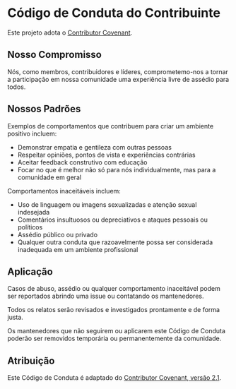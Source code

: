 # Código de Conduta do Contribuinte

Este projeto adota o [Contributor Covenant](https://www.contributor-covenant.org/version/2/1/code_of_conduct/).

## Nosso Compromisso

Nós, como membros, contribuidores e líderes, comprometemo-nos a tornar a participação em nossa comunidade uma experiência livre de assédio para todos.

## Nossos Padrões

Exemplos de comportamentos que contribuem para criar um ambiente positivo incluem:

- Demonstrar empatia e gentileza com outras pessoas
- Respeitar opiniões, pontos de vista e experiências contrárias
- Aceitar feedback construtivo com educação
- Focar no que é melhor não só para nós individualmente, mas para a comunidade em geral

Comportamentos inaceitáveis incluem:

- Uso de linguagem ou imagens sexualizadas e atenção sexual indesejada
- Comentários insultuosos ou depreciativos e ataques pessoais ou políticos
- Assédio público ou privado
- Qualquer outra conduta que razoavelmente possa ser considerada inadequada em um ambiente profissional

## Aplicação

Casos de abuso, assédio ou qualquer comportamento inaceitável podem ser reportados abrindo uma issue ou contatando os mantenedores.

Todos os relatos serão revisados e investigados prontamente e de forma justa.

Os mantenedores que não seguirem ou aplicarem este Código de Conduta poderão ser removidos temporária ou permanentemente da comunidade.

## Atribuição

Este Código de Conduta é adaptado do [Contributor Covenant, versão 2.1](https://www.contributor-covenant.org/version/2/1/code_of_conduct/).
